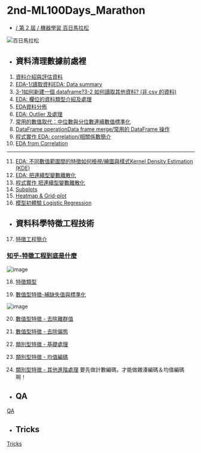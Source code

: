 # 2nd-ML100Days_Marathon

- [/ 第 2 屆 / 機器學習 百日馬拉松](https://ai100-2.cupoy.com/)

![百日馬拉松](https://i.imgur.com/zI10zj5.png)


- ## 資料清理數據前處裡

1. [資料介紹與評估資料](https://nbviewer.jupyter.org/github/jshuang0520/2nd-ML100Days/blob/master/homework/Day_001_HW/Day_001_HW.ipynb)
2. [EDA-1/讀取資料EDA: Data summary](https://nbviewer.jupyter.org/github/jshuang0520/2nd-ML100Days/blob/master/homework/Day_002_HW/Day_002_HW.ipynb)
3. [3-1如何新建一個 dataframe?3-2 如何讀取其他資料? (非 csv 的資料)](https://nbviewer.jupyter.org/github/jshuang0520/2nd-ML100Days/blob/master/homework/Day_003_HW/Day_003_HW.ipynb)
4. [EDA: 欄位的資料類型介紹及處理](https://nbviewer.jupyter.org/github/jshuang0520/2nd-ML100Days/blob/master/homework/Day_004_HW/Day_004_HW.ipynb)
5. [EDA資料分佈](https://nbviewer.jupyter.org/github/jshuang0520/2nd-ML100Days/blob/master/homework/Day_005_HW/Day_005_HW.ipynb)
6. [EDA: Outlier 及處理](https://nbviewer.jupyter.org/github/jshuang0520/2nd-ML100Days/blob/master/homework/Day_006_HW/Day_006_HW.ipynb)
7. [常用的數值取代：中位數與分位數連續數值標準化](https://nbviewer.jupyter.org/github/jshuang0520/2nd-ML100Days/blob/master/homework/Day_007_HW/Day_007_HW.ipynb)
8. [DataFrame operationData frame merge/常用的 DataFrame 操作](https://nbviewer.jupyter.org/github/jshuang0520/2nd-ML100Days/blob/master/homework/Day_008_HW/Day_008_HW.ipynb)
9. [程式實作 EDA: correlation/相關係數簡介](https://nbviewer.jupyter.org/github/jshuang0520/2nd-ML100Days/blob/master/homework/Day_009_HW/Day_009_HW.ipynb)
10. [EDA from Correlation](https://nbviewer.jupyter.org/github/jshuang0520/2nd-ML100Days/blob/master/homework/Day_010_HW/Day_010_HW.ipynb)

------------------------------------------

11. [EDA: 不同數值範圍間的特徵如何檢視/繪圖與樣式Kernel Density Estimation (KDE)](https://nbviewer.jupyter.org/github/jshuang0520/2nd-ML100Days/blob/master/homework/Day_011_HW/Day_011_HW.ipynb)
12. [EDA: 把連續型變數離散化](https://nbviewer.jupyter.org/github/jshuang0520/2nd-ML100Days/blob/master/homework/Day_012_HW/Day_012_HW.ipynb)
13. [程式實作 把連續型變數離散化](https://nbviewer.jupyter.org/github/jshuang0520/2nd-ML100Days/blob/master/homework/Day_013_HW/Day_013_HW.ipynb)
14. [Subplots](https://nbviewer.jupyter.org/github/jshuang0520/2nd-ML100Days/blob/master/homework/Day_014_HW/Day_014_HW.ipynb)
15. [Heatmap & Grid-plot](https://nbviewer.jupyter.org/github/jshuang0520/2nd-ML100Days/blob/master/homework/Day_015_HW/Day_015_HW.ipynb)
16. [模型初體驗 Logistic Regression](https://nbviewer.jupyter.org/github/jshuang0520/2nd-ML100Days/blob/master/homework/Day_016_HW/Day_016_HW.ipynb)


- ## 資料科學特徵工程技術

17. [特徵工程簡介](https://nbviewer.jupyter.org/github/jshuang0520/2nd-ML100Days/blob/master/homework/Day_017_HW/Day_017_HW.ipynb)

### [知乎-特徵工程到底是什麼](https://www.zhihu.com/question/29316149)

![image](https://ai100-fileentity.cupoy.com/2nd/homework/D17/1556779129615/large)

18. [特徵類型](https://nbviewer.jupyter.org/github/jshuang0520/2nd-ML100Days/blob/master/homework/Day_018_HW/Day_018_HW.ipynb)

19. [數值型特徵-補缺失值與標準化](https://nbviewer.jupyter.org/github/jshuang0520/2nd-ML100Days/blob/master/homework/Day_019_HW/Day_019_HW.ipynb)

![image](https://ai100-fileentity.cupoy.com/2nd/homework/D19/1556780749687/large)

20. [數值型特徵 - 去除離群值](https://nbviewer.jupyter.org/github/jshuang0520/2nd-ML100Days/blob/master/homework/Day_020_HW/Day_020_HW.ipynb)

21. [數值型特徵 - 去除偏態](https://nbviewer.jupyter.org/github/jshuang0520/2nd-ML100Days/blob/master/homework/Day_021_HW/Day_021_HW.ipynb)


22. [類別型特徵 - 基礎處理](https://nbviewer.jupyter.org/github/jshuang0520/2nd-ML100Days/blob/master/homework/Day_022_HW/Day_022_HW.ipynb)

23. [類別型特徵 - 均值編碼](https://nbviewer.jupyter.org/github/jshuang0520/2nd-ML100Days/blob/master/homework/Day_023_HW/Day_023_HW.ipynb)

24. [類別型特徵 - 其他進階處理](https://nbviewer.jupyter.org/github/jshuang0520/2nd-ML100Days/blob/master/homework/Day_024_HW/Day_024_HW.ipynb)
要先做計數編碼，才能做雜湊編碼＆均值編碼啊！

- ## QA
[QA](https://nbviewer.jupyter.org/github/jshuang0520/2nd-ML100Days/blob/master/homework/QA/ML100_QA.ipynb)


- ## Tricks
[Tricks](https://nbviewer.jupyter.org/github/jshuang0520/2nd-ML100Days/blob/master/homework/Tricks/ML100_Tricks.ipynb)
